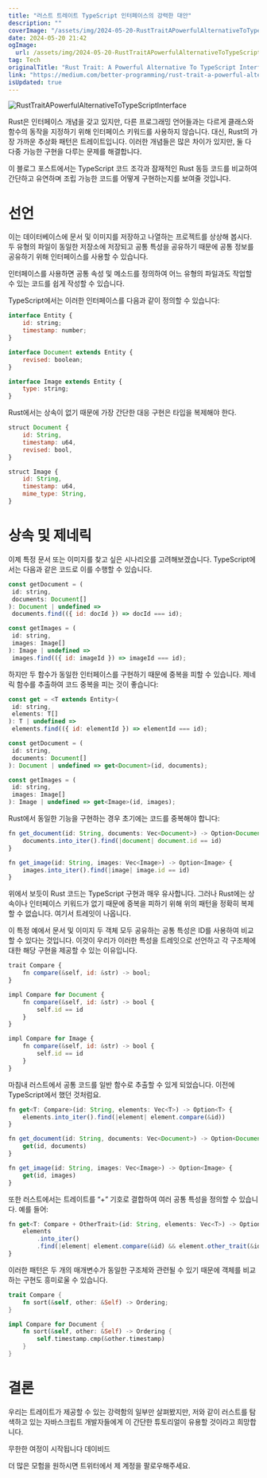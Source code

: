 ```yaml
---
title: "러스트 트레이트 TypeScript 인터페이스의 강력한 대안"
description: ""
coverImage: "/assets/img/2024-05-20-RustTraitAPowerfulAlternativeToTypeScriptInterface_0.png"
date: 2024-05-20 21:42
ogImage: 
  url: /assets/img/2024-05-20-RustTraitAPowerfulAlternativeToTypeScriptInterface_0.png
tag: Tech
originalTitle: "Rust Trait: A Powerful Alternative To TypeScript Interface"
link: "https://medium.com/better-programming/rust-trait-a-powerful-alternative-to-typescript-interface-e671cd7f9690"
isUpdated: true
---
```






![RustTraitAPowerfulAlternativeToTypeScriptInterface](/assets/img/2024-05-20-RustTraitAPowerfulAlternativeToTypeScriptInterface_0.png)

Rust은 인터페이스 개념을 갖고 있지만, 다른 프로그래밍 언어들과는 다르게 클래스와 함수의 동작을 지정하기 위해 인터페이스 키워드를 사용하지 않습니다. 대신, Rust의 가장 가까운 추상화 패턴은 트레이트입니다. 이러한 개념들은 많은 차이가 있지만, 둘 다 다중 가능한 구현을 다루는 문제를 해결합니다.

이 블로그 포스트에서는 TypeScript 코드 조각과 잠재적인 Rust 동등 코드를 비교하여 간단하고 유연하며 조립 가능한 코드를 어떻게 구현하는지를 보여줄 것입니다.

# 선언


<div class="content-ad"></div>

이는 데이터베이스에 문서 및 이미지를 저장하고 나열하는 프로젝트를 상상해 봅시다. 두 유형의 파일이 동일한 저장소에 저장되고 공통 특성을 공유하기 때문에 공통 정보를 공유하기 위해 인터페이스를 사용할 수 있습니다.

인터페이스를 사용하면 공통 속성 및 메소드를 정의하여 어느 유형의 파일과도 작업할 수 있는 코드를 쉽게 작성할 수 있습니다.

TypeScript에서는 이러한 인터페이스를 다음과 같이 정의할 수 있습니다:

```js
interface Entity {
    id: string;
    timestamp: number;
}

interface Document extends Entity {
    revised: boolean;
}

interface Image extends Entity {
    type: string;
}
```

<div class="content-ad"></div>

Rust에서는 상속이 없기 때문에 가장 간단한 대응 구현은 타입을 복제해야 한다.

```js
struct Document {
    id: String,
    timestamp: u64,
    revised: bool,
}

struct Image {
    id: String,
    timestamp: u64,
    mime_type: String,
}
```

# 상속 및 제네릭

이제 특정 문서 또는 이미지를 찾고 싶은 시나리오를 고려해보겠습니다. TypeScript에서는 다음과 같은 코드로 이를 수행할 수 있습니다.

<div class="content-ad"></div>

```js
const getDocument = (
 id: string,
 documents: Document[]
): Document | undefined =>
 documents.find(({ id: docId }) => docId === id);

const getImages = (
 id: string,
 images: Image[]
): Image | undefined =>
 images.find(({ id: imageId }) => imageId === id);
```

하지만 두 함수가 동일한 인터페이스를 구현하기 때문에 중복을 피할 수 있습니다. 제네릭 함수를 추출하여 코드 중복을 피는 것이 좋습니다:

```js
const get = <T extends Entity>(
 id: string,
 elements: T[]
): T | undefined =>
 elements.find(({ id: elementId }) => elementId === id);

const getDocument = (
 id: string,
 documents: Document[]
): Document | undefined => get<Document>(id, documents);

const getImages = (
 id: string,
 images: Image[]
): Image | undefined => get<Image>(id, images);
```

Rust에서 동일한 기능을 구현하는 경우 초기에는 코드를 중복해야 합니다:

<div class="content-ad"></div>

```js
fn get_document(id: String, documents: Vec<Document>) -> Option<Document> {
    documents.into_iter().find(|document| document.id == id)
}

fn get_image(id: String, images: Vec<Image>) -> Option<Image> {
    images.into_iter().find(|image| image.id == id)
}
```

위에서 보듯이 Rust 코드는 TypeScript 구현과 매우 유사합니다. 그러나 Rust에는 상속이나 인터페이스 키워드가 없기 때문에 중복을 피하기 위해 위의 패턴을 정확히 복제할 수 없습니다. 여기서 트레잇이 나옵니다.

이 특정 예에서 문서 및 이미지 두 객체 모두 공유하는 공통 특성은 ID를 사용하여 비교할 수 있다는 것입니다. 이것이 우리가 이러한 특성을 트레잇으로 선언하고 각 구조체에 대한 해당 구현을 제공할 수 있는 이유입니다.

```js
trait Compare {
    fn compare(&self, id: &str) -> bool;
}

impl Compare for Document {
    fn compare(&self, id: &str) -> bool {
        self.id == id
    }
}

impl Compare for Image {
    fn compare(&self, id: &str) -> bool {
        self.id == id
    }
}
```

<div class="content-ad"></div>

마침내 러스트에서 공통 코드를 일반 함수로 추출할 수 있게 되었습니다. 이전에 TypeScript에서 했던 것처럼요.

```js
fn get<T: Compare>(id: String, elements: Vec<T>) -> Option<T> {
    elements.into_iter().find(|element| element.compare(&id))
}

fn get_document(id: String, documents: Vec<Document>) -> Option<Document> {
    get(id, documents)
}

fn get_image(id: String, images: Vec<Image>) -> Option<Image> {
    get(id, images)
}
```

또한 러스트에서는 트레이트를 “+” 기호로 결합하여 여러 공통 특성을 정의할 수 있습니다. 예를 들어:

```js
fn get<T: Compare + OtherTrait>(id: String, elements: Vec<T>) -> Option<T> {
    elements
        .into_iter()
        .find(|element| element.compare(&id) && element.other_trait(&id))
}
```

<div class="content-ad"></div>

이러한 패턴은 두 개의 매개변수가 동일한 구조체와 관련될 수 있기 때문에 객체를 비교하는 구현도 흥미로울 수 있습니다.

```rust
trait Compare {
    fn sort(&self, other: &Self) -> Ordering;
}

impl Compare for Document {
    fn sort(&self, other: &Self) -> Ordering {
        self.timestamp.cmp(&other.timestamp)
    }
}
```

# 결론

우리는 트레이트가 제공할 수 있는 강력함의 일부만 살펴봤지만, 저와 같이 러스트를 탐색하고 있는 자바스크립트 개발자들에게 이 간단한 튜토리얼이 유용할 것이라고 희망합니다.

<div class="content-ad"></div>

무한한 여정이 시작됩니다
데이비드

더 많은 모험을 원하시면 트위터에서 제 계정을 팔로우해주세요.